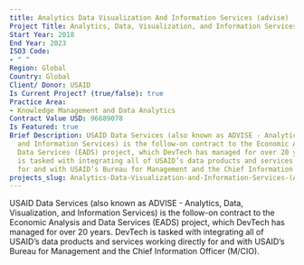 ```yaml
---
title: Analytics Data Visualization And Information Services (advise)
Project Title: Analytics, Data, Visualization, and Information Services (ADVISE)
Start Year: 2018
End Year: 2023
ISO3 Code:
- " "
Region: Global
Country: Global
Client/ Donor: USAID
Is Current Project? (true/false): true
Practice Area:
- Knowledge Management and Data Analytics
Contract Value USD: 96689078
Is Featured: true
Brief Description: USAID Data Services (also known as ADVISE - Analytics, Data, Visualization,
  and Information Services) is the follow-on contract to the Economic Analysis and
  Data Services (EADS) project, which DevTech has managed for over 20 years. DevTech
  is tasked with integrating all of USAID’s data products and services working directly
  for and with USAID’s Bureau for Management and the Chief Information Officer (M/CIO).
projects_slug: Analytics-Data-Visualization-and-Information-Services-(ADVISE)
---
```


USAID Data Services (also known as ADVISE - Analytics, Data, Visualization, and Information Services) is the follow-on contract to the Economic Analysis and Data Services (EADS) project, which DevTech has managed for over 20 years. DevTech is tasked with integrating all of USAID’s data products and services working directly for and with USAID’s Bureau for Management and the Chief Information Officer (M/CIO).